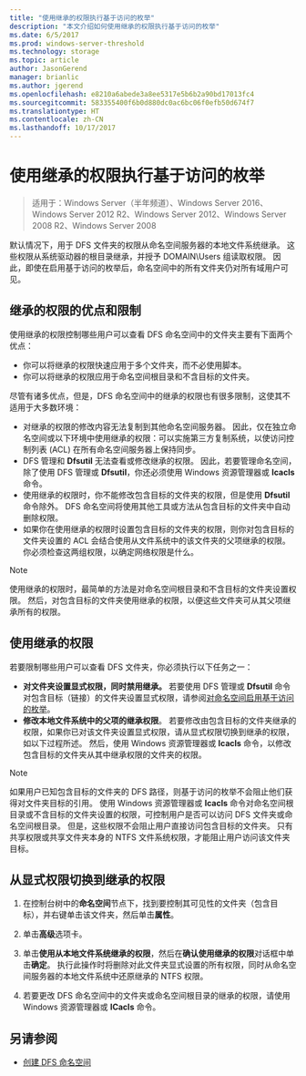 ```yaml
---
title: "使用继承的权限执行基于访问的枚举"
description: "本文介绍如何使用继承的权限执行基于访问的枚举"
ms.date: 6/5/2017
ms.prod: windows-server-threshold
ms.technology: storage
ms.topic: article
author: JasonGerend
manager: brianlic
ms.author: jgerend
ms.openlocfilehash: e8210a6abede3a8ee5317e5b6b2a90bd17013fc4
ms.sourcegitcommit: 583355400f6b0d880dc0ac6bc06f0efb50d674f7
ms.translationtype: HT
ms.contentlocale: zh-CN
ms.lasthandoff: 10/17/2017
---
```

# <a name="using-inherited-permissions-with-access-based-enumeration"></a>使用继承的权限执行基于访问的枚举

> 适用于：Windows Server（半年频道）、Windows Server 2016、Windows Server 2012 R2、Windows Server 2012、Windows Server 2008 R2、Windows Server 2008

默认情况下，用于 DFS 文件夹的权限从命名空间服务器的本地文件系统继承。 这些权限从系统驱动器的根目录继承，并授予 DOMAIN\\Users 组读取权限。 因此，即使在启用基于访问的枚举后，命名空间中的所有文件夹仍对所有域用户可见。

## <a name="advantages-and-limitations-of-inherited-permissions"></a>继承的权限的优点和限制

使用继承的权限控制哪些用户可以查看 DFS 命名空间中的文件夹主要有下面两个优点：

-   你可以将继承的权限快速应用于多个文件夹，而不必使用脚本。
-   你可以将继承的权限应用于命名空间根目录和不含目标的文件夹。

尽管有诸多优点，但是，DFS 命名空间中的继承的权限也有很多限制，这使其不适用于大多数环境：

-   对继承的权限的修改内容无法复制到其他命名空间服务器。 因此，仅在独立命名空间或以下环境中使用继承的权限：可以实施第三方复制系统，以使访问控制列表 (ACL) 在所有命名空间服务器上保持同步。
-   DFS 管理和 **Dfsutil** 无法查看或修改继承的权限。 因此，若要管理命名空间，除了使用 DFS 管理或 **Dfsutil**，你还必须使用 Windows 资源管理器或 **Icacls** 命令。
-   使用继承的权限时，你不能修改包含目标的文件夹的权限，但是使用 **Dfsutil** 命令除外。 DFS 命名空间将使用其他工具或方法从包含目标的文件夹中自动删除权限。
-   如果你在使用继承的权限时设置包含目标的文件夹的权限，则你对包含目标的文件夹设置的 ACL 会结合使用从文件系统中的该文件夹的父项继承的权限。 你必须检查这两组权限，以确定网络权限是什么。

> [!NOTE]
> 使用继承的权限时，最简单的方法是对命名空间根目录和不含目标的文件夹设置权限。 然后，对包含目标的文件夹使用继承的权限，以便这些文件夹可从其父项继承所有的权限。

## <a name="using-inherited-permissions"></a>使用继承的权限

若要限制哪些用户可以查看 DFS 文件夹，你必须执行以下任务之一：

-   **对文件夹设置显式权限，同时禁用继承。** 若要使用 DFS 管理或 **Dfsutil** 命令对包含目标（链接）的文件夹设置显式权限，请参阅[对命名空间启用基于访问的枚举](enable-access-based-enumeration-on-a-namespace.md)。
-   **修改本地文件系统中的父项的继承权限**。 若要修改由包含目标的文件夹继承的权限，如果你已对该文件夹设置显式权限，请从显式权限切换到继承的权限，如以下过程所述。 然后，使用 Windows 资源管理器或 **Icacls** 命令，以修改包含目标的文件夹从其中继承权限的文件夹的权限。

> [!NOTE]
> 如果用户已知包含目标的文件夹的 DFS 路径，则基于访问的枚举不会阻止他们获得对文件夹目标的引用。 使用 Windows 资源管理器或 **Icacls** 命令对命名空间根目录或不含目标的文件夹设置的权限，可控制用户是否可以访问 DFS 文件夹或命名空间根目录。 但是，这些权限不会阻止用户直接访问包含目标的文件夹。 只有共享权限或共享文件夹本身的 NTFS 文件系统权限，才能阻止用户访问该文件夹目标。

## <a name="to-switch-from-explicit-permissions-to-inherited-permissions"></a>从显式权限切换到继承的权限

1.  在控制台树中的**命名空间**节点下，找到要控制其可见性的文件夹（包含目标），并右键单击该文件夹，然后单击**属性**。

2.  单击**高级**选项卡。

3.  单击**使用从本地文件系统继承的权限**，然后在**确认使用继承的权限**对话框中单击**确定**。 执行此操作时将删除对此文件夹显式设置的所有权限，同时从命名空间服务器的本地文件系统中还原继承的 NTFS 权限。

4.  若要更改 DFS 命名空间中的文件夹或命名空间根目录的继承的权限，请使用 Windows 资源管理器或 **ICacls** 命令。

## <a name="see-also"></a>另请参阅

-   [创建 DFS 命名空间](create-a-dfs-namespace.md)